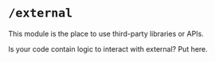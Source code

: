 # `/external`

This module is the place to use third-party libraries or APIs.

Is your code contain logic to interact with external? Put here.
